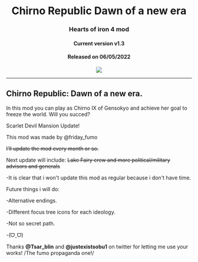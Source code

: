 <h1 align="center">Chirno Republic Dawn of a new era</h1>
<h3 align="center">Hearts of iron 4 mod</h3>

<h4 align="center">Current version v1.3</h4>
<h4 align="center">Released on 06/05/2022</h4>


<p align="center"><img src="https://user-images.githubusercontent.com/107706059/174435795-7118e320-b5ed-459f-9c7c-2d475f422722.png" /></p>
<hr>

<h2>Chirno Republic: Dawn of a new era.</h2>

In this mod you can play as Chirno IX of Gensokyo and achieve her goal to freeze the world. Will you succed?

Scarlet Devil Mansion Update!

This mod was made by @friday_fumo

<del>I'll update the mod every month or so.</del>

Next update will include:
<del>Lake Fairy crew and more political/military advisors and generals</del>

-It is clear that i won't update this mod as regular because i don't have time.

Future things i will do:

-Alternative endings.

-Different focus tree icons for each ideology.

-Not so secret path.

-(ᗜˬᗜ)


Thanks <b>@Tsar_blin</b> and <b>@justexistsobu1</b> on twitter for letting me use your works! /The fumo propaganda one!/

